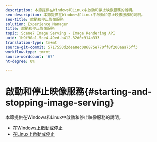 ```yaml
---
description: 本節提供在Windows和Linux中啟動和停止映像服務的說明。
seo-description: 本節提供在Windows和Linux中啟動和停止映像服務的說明。
seo-title: 啟動和停止影像服務
solution: Experience Manager
title: 啟動和停止影像服務
topic: Scene7 Image Serving - Image Rendering API
uuid: 1b9f90a1-5ce4-49ed-b412-32d0c914b333
translation-type: tm+mt
source-git-commit: 5717550d2dea8ec086875e770ff8f200aaa75ff3
workflow-type: tm+mt
source-wordcount: '67'
ht-degree: 0%

---
```



# 啟動和停止映像服務{#starting-and-stopping-image-serving}

本節提供在Windows和Linux中啟動和停止映像服務的說明。

* [在Windows上啟動或停止](t-startstop-windows.md)
* [在Linux上啟動或停止](t-startstop-linux.md)
